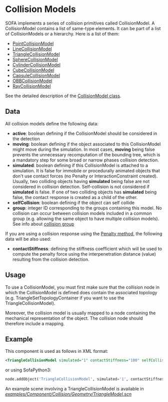 Collision Models
================

SOFA implements a series of collision primitives called CollisionModel. A CollisionModel contains a list of same-type elements. It can be part of a list of CollisionModels or a hierarchy. Here is a list of them:

- [PointCollisionModel](https://www.sofa-framework.org/api/master/sofa/html/classsofa_1_1component_1_1collision_1_1_point_collision_model.html)
- [LineCollisionModel](https://www.sofa-framework.org/api/master/sofa/html/classsofa_1_1component_1_1collision_1_1_line_collision_model.html)
- [TriangleCollisionModel](https://www.sofa-framework.org/api/master/sofa/html/classsofa_1_1component_1_1collision_1_1_triangle_collision_model.html)
- [SphereCollisionModel](https://www.sofa-framework.org/api/master/sofa/html/classsofa_1_1component_1_1collision_1_1_sphere_collision_model.html)
- [CylinderCollisionModel](https://www.sofa-framework.org/api/master/sofa/html/classsofa_1_1component_1_1collision_1_1_cylinder_collision_model.html)
- [CubeCollisionModel](https://www.sofa-framework.org/api/master/sofa/html/classsofa_1_1component_1_1collision_1_1_cube_collision_model.html)
- [CapsuleCollisionModel](https://www.sofa-framework.org/api/master/sofa/html/classsofa_1_1component_1_1collision_1_1_capsule_collision_model.html)
- [OBBCollisionModel](https://www.sofa-framework.org/api/master/sofa/html/classsofa_1_1component_1_1collision_1_1_o_b_b_collision_model.html)
- [RayCollisionModel](https://www.sofa-framework.org/api/master/sofa/html/classsofa_1_1component_1_1collision_1_1_ray_collision_model.html)

See the detailed description of the [CollisionModel class](https://www.sofa-framework.org/api/master/sofa/html/classsofa_1_1core_1_1_collision_model.html).

Data
----

All collision models define the following data:

- **active**: boolean defining if the CollisionModel should be considered in the detection
- **moving**: boolean defining if the object associated to this CollisionModel might move during the simulation. In most cases, **moving** being false prevents the unnecessary recomputation of the bounding tree, which is a mandatory step for some broad or narrow phases collision detection.
- **simulated**: boolean defining if this CollisionModel is attached to a simulation. It is false for immobile or procedurally animated objects that don't use contact forces (no Penalty or InteractionConstraint created). Usually, two colliding objects having **simulated** being false are not considered in collision detection. Self-collision is not considered if **simulated** is false. If one of two colliding objects has **simulated** being false, the contact response is created as a child of the other.
- **selfCollision**: boolean defining if the object can self collide
- **group**: integer ID corresponding to the groups containing this model. No collision can occur between collision models included in a common group (e.g. allowing the same object to have multiple collision models). See info about [collision group](https://www.sofa-framework.org/community/doc/simulation-principles/multi-model-representation/collision/#collision-group)

If you are using a collision response using the [Penalty method](https://www.sofa-framework.org/community/doc/simulation-principles/multi-model-representation/collision/#collision-response), the following data will be also used:

- **contactStiffness**: defining the stiffness coefficient which will be used to compute the penalty force using the interpenetration distance (value) resulting from the collision detection.



Usage
-----

To use a CollisionModel, you must first make sure that the collision node in which the CollisionModel is defined does contain the associated topology (e.g. TriangleSetTopologyContainer if you want to use the TriangleCollisionModel).

Moreover, the collision model is usually mapped to a node containing the mechanical representation of the object. The collision node should therefore include a mapping.



Example
-------

This component is used as follows in XML format:

``` xml
<TriangleCollisionModel simulated="1" contactStiffness="100" selfCollision="0" group="1"/>
```

or using SofaPython3:

``` python
node.addObject('TriangleCollisionModel', simulated='1', contactStiffness='100', selfCollision='0', group='1')
```

An example scene involving a TriangleCollisionModel is available in [*examples/Component/Collision/Geometry/TriangleModel.scn*](https://github.com/sofa-framework/sofa/blob/master/examples/Component/Collision/Geometry/TriangleModel.scn)
